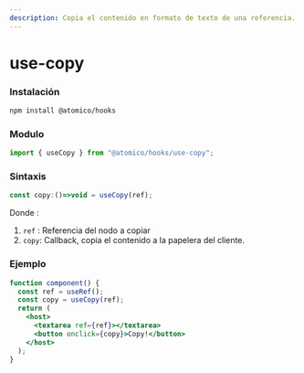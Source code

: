 ```yaml
---
description: Copia el contenido en formato de texto de una referencia.
---
```


# use-copy

### Instalación

```bash
npm install @atomico/hooks
```

### Modulo

```javascript
import { useCopy } from "@atomico/hooks/use-copy";
```

### Sintaxis

```javascript
const copy:()=>void = useCopy(ref);
```

Donde :

1. `ref` : Referencia del nodo a copiar
2. `copy`: Callback, copia el contenido a la papelera del cliente.

### Ejemplo

```jsx
function component() {
  const ref = useRef();
  const copy = useCopy(ref);
  return (
    <host>  
      <textarea ref={ref}></textarea>
      <button onclick={copy}>Copy!</button>
    </host>
  );
}
```



